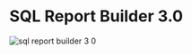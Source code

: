 # SQL Report Builder 3.0
![sql report builder 3 0](https://cloud.githubusercontent.com/assets/20413101/23226501/a0ca320a-f8ea-11e6-91bf-98aacdf21dca.png)
